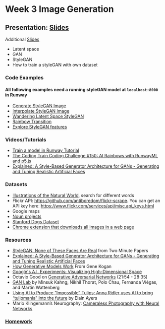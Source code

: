 # Week 3 Image Generation

## Presentation: [Slides](https://drive.google.com/file/d/1109UiwxePuSxarnMJL9I9g6RRRl8e1A1/view?usp=sharing)

Additional [Slides](https://docs.google.com/presentation/d/10uW45-QlCXSjWSs8BG1FM3f2G42uinD4qEbk92e1HxA/edit?usp=sharing)
- Latent space
- GAN
- StyleGAN
- How to train a styleGAN with own dataset

### Code Examples
#### All following examples need a running styleGAN model at `localhost:8000` in Runway
* [Generate StyleGAN Image](https://editor.p5js.org/ima_ml/sketches/GOiFqtbkK)
* [Interpolate StyleGAN Image](https://editor.p5js.org/ima_ml/sketches/dyJmIybwi-)
* [Wandering Latent Space StyleGAN](https://editor.p5js.org/ima_ml/sketches/7YZzS37yh)
* [Rainbow Transition](https://editor.p5js.org/yining/sketches/u4ZnAkJT9)
* [Explore StyleGAN features](https://editor.p5js.org/yining/sketches/lJUZecC1)

### Videos/Tutorials
* [Train a model in Runway Tutorial](https://learn.runwayml.com/#/create/train-models)
* [The Coding Train Coding Challenge #150: AI Rainbows with RunwayML and p5.js](https://thecodingtrain.com/CodingChallenges/150-runway-rainbows.html)
* [Explained: A Style-Based Generator Architecture for GANs - Generating and Tuning Realistic Artificial Faces](https://heartbeat.fritz.ai/animated-stylegan-image-transitions-with-runwayml-57a2e20db80f)

### Datasets
- [Illustrations of the Natural World](https://www.flickr.com/search/?user_id=61021753%40N02&view_all=1&text=apple), search for different words
- Flickr API: https://github.com/antiboredom/flickr-scrape. You can get an API key here: https://www.flickr.com/services/api/misc.api_keys.html
- Google maps
- [Noun projects](https://thenounproject.com/)
- [Stanford Dogs Dataset](http://vision.stanford.edu/aditya86/ImageNetDogs/)
- [Chrome extension that downloads all images in a web page](https://chrome.google.com/webstore/detail/download-all-images/ifipmflagepipjokmbdecpmjbibjnakm/related)

### Resources
* [StyleGAN: None of These Faces Are Real](https://youtu.be/-cOYwZ2XcAc) from Two Minute Papers
* [Explained: A Style-Based Generator Architecture for GANs - Generating and Tuning Realistic Artificial Faces](https://towardsdatascience.com/explained-a-style-based-generator-architecture-for-gans-generating-and-tuning-realistic-6cb2be0f431)
* [How Generative Models Work](https://youtu.be/f-cCpVGoxhY) From Gene Kogan
* [Google's A.I. Experiments: Visualizing High-Dimensional Space](https://www.youtube.com/watch?v=wvsE8jm1GzE)
* Octavio Good on [Generative Adversarial Networks](https://www.youtube.com/watch?v=Oqm9vsf_hvU&feature=youtu.be&t=1313) (21:54 - 28:35)
* [GAN Lab](https://poloclub.github.io/ganlab/) by Minsuk Kahng, Nikhil Thorat, Polo Chau, Fernanda Viégas, and Martin Wattenberg
* [Using AI to Produce “Impossible” Tulips: Anna Ridler uses AI to bring “tulipmania” into the future](https://hyperallergic.com/487261/anna-ridler-tulipmania/) by Elain Ayers
* Mario Klingemann’s Neurography: [Cameraless Photography with Neural Networks](https://www.youtube.com/watch?v=21W5-q5YYjw)

### [Homework](https://github.com/runwayml/Intro-Synthetic-Media/wiki/Week-3-2020-Spring)
